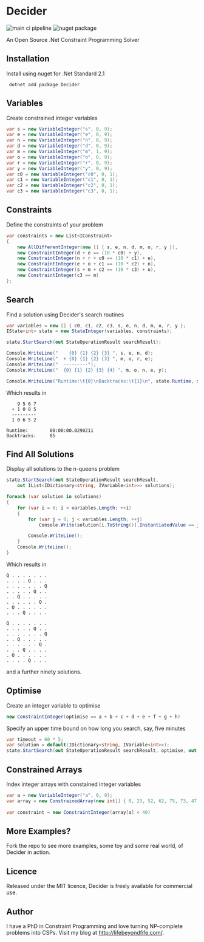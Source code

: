 Decider
=======

![main ci pipeline](https://github.com/lifebeyondfife/decider/actions/workflows/main.yml/badge.svg)
![nuget package](https://buildstats.info/nuget/Decider)

An Open Source .Net Constraint Programming Solver


Installation
------------

Install using nuget for .Net Standard 2.1

     dotnet add package Decider

Variables
---------

Create constrained integer variables

```csharp
var s = new VariableInteger("s", 0, 9);
var e = new VariableInteger("e", 0, 9);
var n = new VariableInteger("n", 0, 9);
var d = new VariableInteger("d", 0, 9);
var m = new VariableInteger("m", 1, 9);
var o = new VariableInteger("o", 0, 9);
var r = new VariableInteger("r", 0, 9);
var y = new VariableInteger("y", 0, 9);
var c0 = new VariableInteger("c0", 0, 1);
var c1 = new VariableInteger("c1", 0, 1);
var c2 = new VariableInteger("c2", 0, 1);
var c3 = new VariableInteger("c3", 0, 1);
```


Constraints
-----------

Define the constraints of your problem

```csharp
var constraints = new List<IConstraint>
{
    new AllDifferentInteger(new [] { s, e, n, d, m, o, r, y }),
    new ConstraintInteger(d + e == (10 * c0) + y),
    new ConstraintInteger(n + r + c0 == (10 * c1) + e),
    new ConstraintInteger(e + o + c1 == (10 * c2) + n),
    new ConstraintInteger(s + m + c2 == (10 * c3) + o),
    new ConstraintInteger(c3 == m)
};
```


Search
------

Find a solution using Decider's search routines

```csharp
var variables = new [] { c0, c1, c2, c3, s, e, n, d, m, o, r, y };
IState<int> state = new StateInteger(variables, constraints);

state.StartSearch(out StateOperationResult searchResult);

Console.WriteLine("    {0} {1} {2} {3} ", s, e, n, d);
Console.WriteLine("  + {0} {1} {2} {3} ", m, o, r, e);
Console.WriteLine("  ---------");
Console.WriteLine("  {0} {1} {2} {3} {4} ", m, o, n, e, y);

Console.WriteLine("Runtime:\t{0}\nBacktracks:\t{1}\n", state.Runtime, state.Backtracks);
```

Which results in

        9 5 6 7
      + 1 0 8 5
      ---------
      1 0 6 5 2

    Runtime:        00:00:00.0290211
    Backtracks:     85


Find All Solutions
------------------

Display all solutions to the n-queens problem

```csharp
state.StartSearch(out StateOperationResult searchResult,
    out IList<IDictionary<string, IVariable<int>>> solutions);

foreach (var solution in solutions)
{
    for (var i = 0; i < variables.Length; ++i)
    {
        for (var j = 0; j < variables.Length; ++j)
            Console.Write(solution[i.ToString()].InstantiatedValue == j ? "Q" : ".");

        Console.WriteLine();
    }
    Console.WriteLine();
}
```

Which results in

    Q . . . . . . .
    . . . . Q . . .
    . . . . . . . Q
    . . . . . Q . .
    . . Q . . . . .
    . . . . . . Q .
    . Q . . . . . .
    . . . Q . . . .

    Q . . . . . . .
    . . . . . Q . .
    . . . . . . . Q
    . . Q . . . . .
    . . . . . . Q .
    . . . Q . . . .
    . Q . . . . . .
    . . . . Q . . .


and a further ninety solutions.


Optimise
--------

Create an integer variable to optimise

```csharp
new ConstraintInteger(optimise == a + b + c + d + e + f + g + h)
```


Specify an upper time bound on how long you search, say, five minutes

```csharp
var timeout = 60 * 5;
var solution = default(IDictionary<string, IVariable<int>>);
state.StartSearch(out StateOperationResult searchResult, optimise, out solution, timeout);
```


Constrained Arrays
------------------

Index integer arrays with constained integer variables

```csharp
var a = new VariableInteger("a", 0, 9);
var array = new ConstrainedArray(new int[] { 0, 23, 52, 62, 75, 73, 47, 20, 87, 27 });
    
var constraint = new ConstraintInteger(array[a] < 40)
```


More Examples?
--------------

Fork the repo to see more examples, some toy and some real world, of Decider in action.


Licence
-------

Released under the MIT licence, Decider is freely available for commercial use.


Author
------

I have a PhD in Constraint Programming and love turning NP-complete problems into CSPs. Visit my blog at http://lifebeyondfife.com/.
